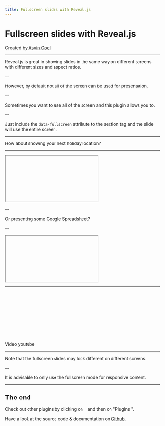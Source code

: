 ```yaml
---
title: Fullscreen slides with Reveal.js
---
```


Fullscreen slides with Reveal.js
================================

Created by [Asvin Goel](http://www.telematique.eu)

---

Reveal.js is great in showing slides in the same way on different screens with different sizes and aspect ratios.

--

However, by default not all of the screen can be used for presentation.

--

Sometimes you want to use all of the screen and this plugin allows you to.

--

Just include the `data-fullscreen` attribute to the section tag and the slide will use the entire screen.

---

How about showing your next holiday location?

---

<!-- .slide: data-fullscreen-->


<iframe class="stretch" data-src="https://www.google.com/maps/embed?pb=!1m14!1m12!1m3!1d61206.89156051744!2d-151.77366863890407!3d-16.50433878928727!2m3!1f0!2f0!3f0!3m2!1i1024!2i768!4f13.1!5e0!3m2!1sen!2sde!4v1467468929561"></iframe>

--

Or presenting some Google Spreadsheet?

--

<!-- .slide: data-fullscreen-->

<iframe class="stretch" data-src="https://docs.google.com/spreadsheets/d/1HH4c7Wdcd6RBIbaw7WsTI4iYjgJAhCAul2td93I-coA/edit?usp=sharing"></iframe>

---

<!-- .slide: data-fullscreen-->

<iframe class="stretch" data-src="https://www.youtube.com/embed/kurZDZ5jT2Y" title="YouTube video player" frameborder="0" allow="accelerometer; autoplay; clipboard-write; encrypted-media; gyroscope; picture-in-picture" allowfullscreen></iframe>

Video youtube

---

Note that the fullscreen slides may look different on different screens.

--

It is advisable to only use the fullscreen mode for responsive content.

---

## The end

Check out other plugins by clicking on  [](#)  and then on "Plugins ".

Have a look at the source code & documentation on [Github](https://github.com/rajgoel/reveal.js-plugins).